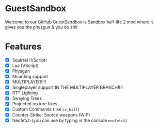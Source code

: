 # GuestSandbox
Welcome to our GitHub
GuestSandbox is Sandbox half-life 2 mod where it gives you the physgun & you do shit

# Features
- [X] Squirrel (VScript)
- [X] Lua (VScript)
- [X] Physgun
- [X] Mounting support
- [X] MULTIPLAYER!!!!
- [X] Singleplayer support IN THE MULTIPLAYER BRANCH!!!!
- [X] RTT Lighting
- [X] Swaying Trees
- [X] Projected texture fixes
- [X] Custom Commands (like `sv_kill`)
- [X] Counter-Strike: Source weapons (WIP)
- [X] Neofetch (you can use by typing in the console `neofetch`)
